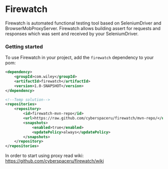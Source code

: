 # Firewatch
Firewatch is automated functional testing tool based on SeleniumDriver and BrowserMobProxyServer. Firewatch allows building assert for requests and responses which was sent and received by your SeleniumDriver.

### Getting started
To use Firewatch in your project, add the `firewatch` dependency to your pom:

```xml
<dependency>
    <groupId>com.wiley</groupId>
    <artifactId>firewatch</artifactId>
    <version>1.0-SNAPSHOT</version>
</dependency>

<!--Temp solution-->
<repositories>
    <repository>
        <id>firewatch-mvn-repo</id>
        <url>https://raw.github.com/cyberspaceru/firewatch/mvn-repo/</url>
        <snapshots>
            <enabled>true</enabled>
            <updatePolicy>always</updatePolicy>
        </snapshots>
    </repository>
</repositories>
```
In order to start using proxy read wiki: https://github.com/cyberspaceru/firewatch/wiki
